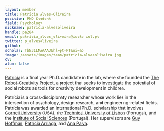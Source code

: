 ```yaml
---
layout: member
title: Patrícia Alves-Oliveira
position: PhD Student
field: Psychology
nickname: patricia-alvesoliveira
handle: pa284
email: patricia_alves_oliveira@iscte-iul.pt
twitter: p_alvesoliveira
github: 
scholar: TbN31LMAAAAJ&hl=pt-PT&oi=ao
image: /assets/images/team/patricia-alvesoliveira.jpg
cv: 
alum: false
---
```

[Patrícia](https://patricialvesoliveira.com/) is a final year Ph.D. candidate in the lab, where she founded the [The Robot-Creativity Project](https://hrc2.io/projects/Creativity), a project that seeks to investigate the potential of social robots as tools for creativity development in children.

Patrícia is a cross-disciplonaty researcher whose work lies in the intersection of psychology, design research, and engineering-related fields. Patrícia was awarded an international Ph.D. scholarship that involves [Cornell University](https://www.cornell.edu/) (USA), the [Technical University of Lisbon](https://tecnico.ulisboa.pt/en/) (Portugal), and the [Institute of Social Sciences](https://www.iscte-iul.pt/) (Portugal). Her supervisors are [Guy Hoffman](http://guyhoffman.com/), [Patrícia Arriaga](https://ciencia.iscte-iul.pt/authors/patricia-paula-lourenco-arriaga-ferreira/cv), and [Ana Paiva](https://ana-paiva.com/).



